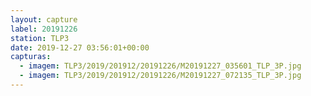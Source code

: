 ```yaml
---
layout: capture
label: 20191226
station: TLP3
date: 2019-12-27 03:56:01+00:00
capturas:
  - imagem: TLP3/2019/201912/20191226/M20191227_035601_TLP_3P.jpg
  - imagem: TLP3/2019/201912/20191226/M20191227_072135_TLP_3P.jpg
---
```

